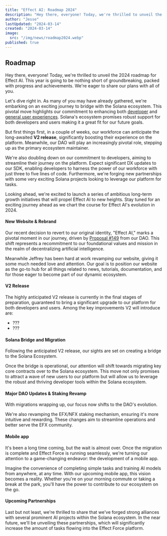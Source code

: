 ```yaml
---
title: "Effect AI: Roadmap 2024"
description: "Hey there, everyone! Today, we're thrilled to unveil the 2024 roadmap for Effect AI. This year is going to be nothing short of groundbreaking, packed with progress and achievements."
author: "Jesse"
lastUpdated: "2024-03-14"
created: "2024-03-14"
image:
  src: "/img/news/roadmap2024.webp"
published: true
---
```


## Roadmap

Hey there, everyone! Today, we're thrilled to unveil the 2024 roadmap for Effect AI. This year is going to be nothing short of groundbreaking, packed with progress and achievements. We're eager to share our plans with all of you.

Let's dive right in. As many of you may have already gathered, we're embarking on an exciting journey to bridge with the Solana ecosystem. This pivotal move highlights our commitment to enhancing both <u>developer</u> and <u>general user experiences</u>. Solana's ecosystem promises robust support for both developers and users making it a great fit for our future goals.

But first things first, in a couple of weeks, our workforce can anticipate the long-awaited **V2 release**, significantly boosting their experience on the platform. Meanwhile, our DAO will play an increasingly pivotal role, stepping up as the primary ecosystem maintainer.

We're also doubling down on our commitment to developers, aiming to streamline their journey on the platform. Expect significant DX updates to our SDK, enabling developers to harness the power of our workforce with just three to five lines of code. Furthermore, we're forging new partnerships with some very exciting Solana projects looking to leverage our platform for tasks.

Looking ahead, we're excited to launch a series of ambitious long-term growth initiatives that will propel Effect AI to new heights. Stay tuned for an exciting journey ahead as we chart the course for Effect AI's evolution in 2024.

#### New Website & Rebrand

Our recent decision to revert to our original identity, "Effect AI," marks a pivotal moment in our journey, driven by [Proposal #149](https://dao.effect.network/proposals/149) from our DAO. This shift represents a recommitment to our foundational values and mission in the realm of decentralizing artificial intelligence.

Meanwhile Jeffrey has been hard at work revamping our website, giving it some much needed love and attention. Our goal is to position our website as the go-to hub for all things related to news, tutorials, documentation, and for those eager to become part of our dynamic ecosystem.

#### V2 Release

The highly anticipated V2 release is currently in the final stages of preparation, guaranteed to bring a significant upgrade to our platform for both developers and users. Among the key improvements V2 will introduce are:

- ???
- ???

#### Solana Bridge and Migration

Following the anticipated V2 release, our sights are set on creating a bridge to the Solana Ecosystem.

Once the bridge is operational, our attention will shift towards migrating key core contracts over to the Solana ecosystem. This move not only promises to attract a wave of new users to our platform but will allow us to leverage the robust and thriving developer tools within the Solana ecosystem.

#### Major DAO Updates & Staking Revamp

With migrations wrapping up, our focus now shifts to the DAO's evolution.

We're also revamping the EFX/NFX staking mechanism, ensuring it's more intuitive and rewarding. These changes aim to streamline operations and better serve the EFX community.

#### Mobile app

It's been a long time coming, but the wait is almost over. Once the migration is complete and Effect Force is running seamlessly, we're turning our attention to a game-changing endeavor: the development of a mobile app.

Imagine the convenience of completing simple tasks and training AI models from anywhere, at any time. With our upcoming mobile app, this vision becomes a reality. Whether you're on your morning commute or taking a break at the park, you'll have the power to contribute to our ecosystem on the go.

#### Upcoming Partnerships

Last but not least, we're thrilled to share that we've forged strong alliances with several prominent AI projects within the Solana ecosystem. In the near future, we'll be unveiling these partnerships, which will significantly increase the amount of tasks flowing into the Effect Force platform.
